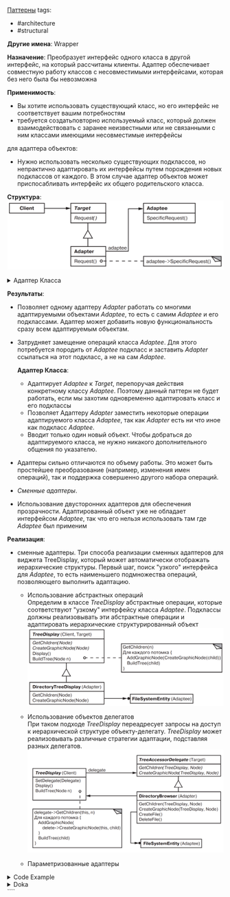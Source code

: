 [Паттерны](../../Patterns.md)
tags:

- #architecture
- #structural

**Другие имена**: Wrapper

**Назначение**: Преобразует интерфейс одного класса в другой интерфейс, на который рассчитаны клиенты. Адаптер обеспечивает совместную работу классов с несовместимыми интерфейсами, которая без него была бы невозможна

**Применимость**:

- Вы хотите использовать существующий класс, но его интерфейс не соответствует вашим потребностям
- требуется создатьповторно используемый класс, который должен взаимодействовать с заранее неизвестными или не связанными с ним классами имеющими несовместимые интерфейсы

для адаптера объектов:

- Нужно использовать несколько существующих подклассов, но непрактично адаптировать их интерфейсы путем порождения новых подклассов от каждого. В этом случае адаптер объектов может приспосабливать интерфейс их общего родительского класса.

**Структура**:
![Adapter](./Adapter.png)

<details>
  <summary>Адаптер Класса</summary>
  
  использует множественное наследование для адаптации одного интерфейса к другому.
  ![Adapter](./ClassAdapter.png)
</details>

**Результаты**:

- Позволяет одному адаптеру _Adapter_ работать со многими адаптируемыми объектами _Adaptee_, то есть с самим _Adaptee_ и его подклассами. Адаптер может добавить новую функциональность сразу всем адаптируемым объектам.
- Затрудняет замещение операций класса _Adaptee_. Для этого потребуется породить от _Adaptee_ подкласс и заставить _Adapter_ ссылаться на этот подкласс, а не на сам _Adaptee_.

  **Адаптер Класса**:

  - Адаптирует _Adaptee_ к _Target_, перепоручая действия конкретному классу _Adaptee_. Поэтому данный паттерн не будет работать, если мы захотим одновременно адаптировать класс и его подклассы
  - Позволяет Адаптеру _Adapter_ заместить некоторые операции адаптируемого класса _Adaptee_, так как _Adapter_ есть ни что иное как подкласс _Adaptee_.
  - Вводит только один новый объект. Чтобы добраться до адаптируемого класса, не нужно никакого дополнительного общения по указателю.

- Адаптеры сильно отличаются по объему работы. Это может быть простейшее преобразование (например, изменения имен операций), так и поддержка совершенно другого набора операций.
- _Сменные адаптеры_.
- Использование двусторонних адаптеров для обеспечения прозрачности. Адаптированный объект уже не обладает интерфейсом _Adaptee_, так что его нельзя использовать там где _Adaptee_ был применим

**Реализация**:

- сменные адаптеры. Три способа реализации сменных адаптеров для виджета TreeDisplay, который может автоматически отображать иерархические структуры.
  Первый шаг, поиск "узкого" интерфейса для _Adaptee_, то есть наименьшего подмножества операций, позволяющего выполнить адаптацию.

  - Использование абстрактных операций  
    Определим в классе _TreeDisplay_ абстрактные операции, которые соответствуют "узкому" интерфейсу класса _Adaptee_. Подклассы должны реализовывать эти абстрактные операции и адаптировать иерархические структурированный объект
    ![Pluggable Adapter With Abstract Operations](./PluggableAdapterWithAbstractOperations.png)
  - Использование объектов делегатов  
    При таком подходе _TreeDisplay_ переадресует запросы на доступ к иерархической структуре объекту-делегату. _TreeDisplay_ может реализовывать различные стратегии адаптации, подставляя разных делегатов.
    ![PluggableAdapterByDelegates](./PluggableAdapterByDelegates.png)

  - Параметризованные адаптеры

<details>
  <summary>Code Example</summary>
  
  ```js
  class Shape { // Target
    constructor() {}
    boundingBox(bottomLeftPoint, topRightPoint) {
      throw new Error('Shape.boundingBox is not implemented');
    }
    createManipulator() {
      throw new Error('Shape.createManipulator is not implemented');
    }
  }
  class TextView { // Adaptee
    constructor() {
      this.x = 1;
      this.y = 2;
      this.width = 3;
      this.height = 4;
    }
    getOrigin() {
      return { x: this.x, y: this.y };
    }
    getExtent() {
      return { width: this.width, height: this.height };
    }
    isEmpty() {
      return this.width === 0 || this.height === 0;
    }
  }
  class TextShape extends Shape { // Adapter
    constructor(textView) {
    super();
    this.textView = textView;
    }
    boundingBox() {
    const { x: bottom, y: left } = this.textView.getOrigin();
    const { width, height } = this.textView.getExtent();
        return {
          bottomLeft: new Point(bottom, left),
          topRight: new Point(bottom + height, left + width),
        };
    }
    createManipulator() {
    return new TextManipulator();
    }
  }
  ```

</details>

<details>
<summary>Doka</summary>
Адаптер — помогает сделать не совместимое API совместимым и использовать его.

```js
// Преобразует из snake_case в camelCase
function responseToWantedAdapter(response) {
  return response.entries.map((entry) => ({
    userName: entry.user_name,
    email: entry.email_address,
    id: entry.ID,
  }));
}
```

</details>
````
